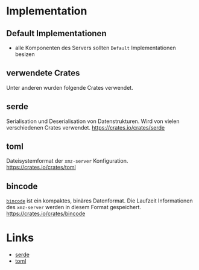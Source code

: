 # Implementation

## Default Implementationen

- alle Komponenten des Servers sollten `Default` Implementationen besizen


## verwendete Crates

Unter anderen wurden folgende Crates verwendet.

## serde
[serde]: #serde

Serialisation und Deserialisation von Datenstrukturen. Wird von vielen
verschiedenen Crates verwendet.
<https://crates.io/crates/serde>

## toml
[toml]: #toml

Dateisystemformat der `xmz-server` Konfiguration.
<https://crates.io/crates/toml>

## bincode

[`bincode`][bincode-crate] ist ein kompaktes, binäres Datenformat.
Die Laufzeit Informationen des `xmz-server` werden in diesem Format gespeichert.
<https://crates.io/crates/bincode>


# Links
[links]: #links

- [serde][serde-repo]
- [toml][toml-repo]


[serde-crate]: https://crates.io/crates/serde
[serde-repo]: https://github.com/serde-rs/serde
[toml-crate]: https://crates.io/crates/toml
[toml-repo]: https://github.com/alexcrichton/toml-rs
[bincode-crate]: https://crates.io/crates/bincode
[bincode-repo]: https://github.com/TyOverby/bincode
[bincode-doc]: https://docs.rs/bincode
